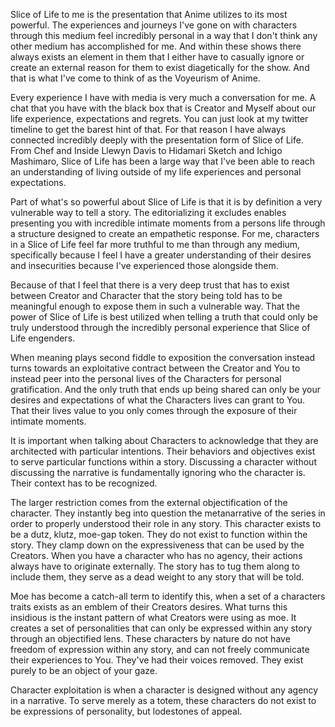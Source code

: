 Slice of Life to me is the presentation that Anime utilizes to its most powerful. The experiences and journeys I've gone on with characters through this medium feel incredibly personal in a way that I don't think any other medium has accomplished for me. And within these shows there always exists an element in them that I either have to casually ignore or create an external reason for them to exist diagetically for the show. And that is what I've come to think of as the Voyeurism of Anime.

Every experience I have with media is very much a conversation for me. A chat that you have with the black box that is Creator and Myself about our life experience, expectations and regrets. You can just look at my twitter timeline to get the barest hint of that. For that reason I have always connected incredibly deeply with the presentation form of Slice of Life. From Chef and Inside Llewyn Davis to Hidamari Sketch and Ichigo Mashimaro, Slice of Life has been a large way that I've been able to reach an understanding of living
outside of my life experiences and personal expectations.

Part of what's so powerful about Slice of Life is that it is by definition a very vulnerable way to tell a story. The editorializing it excludes enables presenting you with incredible intimate moments from a persons life through a structure designed to create an empathetic response. For me, characters in a Slice of Life feel far more truthful to me than through any medium, specifically because I feel I have a greater understanding of their desires and insecurities because I've experienced those alongside them.

Because of that I feel that there is a very deep trust that has to exist between Creator and Character that the story being told has to be meaningful enough to expose them in such a vulnerable way. That the power of Slice of Life is best utilized when telling a truth that could only be truly understood through the incredibly personal experience that Slice of Life engenders.

When meaning plays second fiddle to exposition the conversation instead turns towards an exploitative contract between the Creator and You to instead peer into the personal lives of the Characters for personal gratification. And the only truth that ends up being shared can only be your desires and expectations of what the Characters lives can grant to You. That their lives value to you only comes through the exposure of their intimate moments.



It is important when talking about Characters to acknowledge that they are architected with particular intentions. Their behaviors and objectives exist to serve particular functions within a story. Discussing a character without discussing the narrative is fundamentally ignoring who the character is. Their context has to be recognized. 

The larger restriction comes from the external objectification of the character. They instantly beg into question the metanarrative of the series in order to properly understood their role in any story. This character exists to be a dutz, klutz, moe-gap token. They do not exist to function within the story. They clamp down on the expressiveness that can be used by the Creators. When you have a character who has no agency, their actions always have to originate externally. The story has to tug them along to include them, they serve as a dead weight to any story that will be told.

Moe has become a catch-all term to identify this, when a set of a characters traits exists as an emblem of their Creators desires. What turns this insidious is the instant pattern of what Creators were using as moe. It creates a set of personalities that can only be expressed within any story through an objectified lens. These characters by nature do not have freedom of expression within any story, and can not freely communicate their experiences to You. They've had their voices removed. They exist purely to be an object of your gaze.













Character exploitation is when a character is designed without any agency in a narrative. To serve merely as a totem, these characters do not exist to be expressions of personality, but lodestones of appeal.